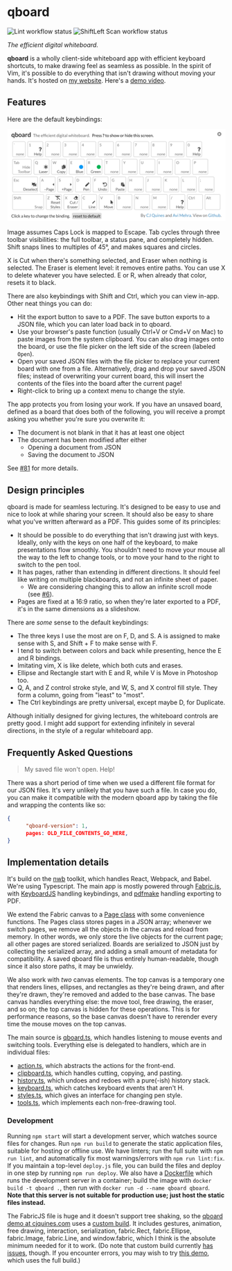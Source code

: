 # qboard

![Lint workflow status](https://github.com/pihart/qboard/workflows/Lint/badge.svg)
![ShiftLeft Scan workflow status](https://github.com/pihart/qboard/workflows/SL%20Scan/badge.svg)

_The efficient digital whiteboard._

**qboard** is a wholly client-side whiteboard app with efficient keyboard shortcuts, to make drawing feel as seamless as possible.
In the spirit of Vim, it's possible to do everything that isn't drawing without moving your hands.
It's hosted on [my website](https://cjquines.com/qboard/).
Here's a [demo video](https://youtu.be/8NvXHukL8ic).

## Features

Here are the default keybindings:

![Image showing default key bindings](public/bindings.png)

Image assumes Caps Lock is mapped to Escape.
Tab cycles through three toolbar visibilities: the full toolbar, a status pane, and completely hidden.
Shift snaps lines to multiples of 45°, and makes squares and circles.

X is Cut when there's something selected, and Eraser when nothing is selected.
The Eraser is element level: it removes entire paths.
You can use X to delete whatever you have selected.
E or R, when already that color, resets it to black.

There are also keybindings with Shift and Ctrl, which you can view in-app.
Other neat things you can do:

- Hit the export button to save to a PDF.
  The save button exports to a JSON file, which you can later load back in to qboard.
- Use your browser's paste function (usually Ctrl+V or Cmd+V on Mac) to paste images from the system clipboard.
  You can also drag images onto the board, or use the file picker on the left side of the screen (labeled `Open`).
- Open your saved JSON files with the file picker to replace your current board with one from a file.
  Alternatively, drag and drop your saved JSON files;
  instead of overwriting your current board, this will insert the contents of the files into the board after the current page!
- Right-click to bring up a context menu to change the style.

The app protects you from losing your work.
If you have an unsaved board, defined as a board that does both of the following, you will receive a prompt asking you whether you're sure you overwrite it:

- The document is not blank in that it has at least one object
- The document has been modified after either
  - Opening a document from JSON
  - Saving the document to JSON

See [#81](https://github.com/cjquines/qboard/issues/81) for more details.

## Design principles

qboard is made for seamless lecturing.
It's designed to be easy to use and nice to look at while sharing your screen.
It should also be easy to share what you've written afterward as a PDF.
This guides some of its principles:

- It should be possible to do everything that isn't drawing just with keys.
  Ideally, only with the keys on one half of the keyboard, to make presentations flow smoothly.
  You shouldn't need to move your mouse all the way to the left to change tools, or to move your hand to the right to switch to the pen tool.
- It has pages, rather than extending in different directions.
  It should feel like writing on multiple blackboards, and not an infinite sheet of paper.
  - We are considering changing this to allow an infinite scroll mode (see [#6](https://github.com/cjquines/qboard/issues/6#issue-688305306)).
- Pages are fixed at a 16:9 ratio, so when they're later exported to a PDF, it's in the same dimensions as a slideshow.

There are _some_ sense to the default keybindings:

- The three keys I use the most are on F, D, and S.
  A is assigned to make sense with S, and Shift + F to make sense with F.
- I tend to switch between colors and back while presenting, hence the E and R bindings.
- Imitating vim, X is like delete, which both cuts and erases.
- Ellipse and Rectangle start with E and R, while V is Move in Photoshop too.
- Q, A, and Z control stroke style, and W, S, and X control fill style.
  They form a column, going from "least" to "most".
- The Ctrl keybindings are pretty universal, except maybe D, for Duplicate.

Although initially designed for giving lectures, the whiteboard controls are pretty good.
I might add support for extending infinitely in several directions, in the style of a regular whiteboard app.

## Frequently Asked Questions

> My saved file won't open. Help!

There was a short period of time when we used a different file format for our JSON files.
It's very unlikely that you have such a file.
In case you do, you can make it compatible with the modern qboard app by taking the file and wrapping the contents like so:

```json
{
      "qboard-version": 1,
      pages: OLD_FILE_CONTENTS_GO_HERE,
}
```

## Implementation details

It's build on the [nwb](https://github.com/insin/nwb) toolkit, which handles React, Webpack, and Babel.
We're using Typescript.
The main app is mostly powered through [Fabric.js](http://fabricjs.com/), with [KeyboardJS](https://github.com/RobertWHurst/KeyboardJS) handling keybindings, and [pdfmake](http://pdfmake.org/#/) handling exporting to PDF.

We extend the Fabric canvas to a [Page class](src/lib/pages.ts) with some convenience functions.
The Pages class stores pages in a JSON array;
whenever we switch pages, we remove all the objects in the canvas and reload from memory.
In other words, we only store the live objects for the current page;
all other pages are stored serialized.
Boards are serialized to JSON just by collecting the serialized array, and adding a small amount of metadata for compatibility.
A saved qboard file is thus entirely human-readable, though since it also store paths, it may be unwieldy.

We also work with _two_ canvas elements.
The top canvas is a temporary one that renders lines, ellipses, and rectangles as they're being drawn, and after they're drawn, they're removed and added to the base canvas.
The base canvas handles everything else: the move tool, free drawing, the eraser, and so on; the top canvas is hidden for these operations.
This is for performance reasons, so the base canvas doesn't have to rerender every time the mouse moves on the top canvas.

The main source is [qboard.ts](src/lib/qboard.ts), which handles listening to mouse events and switching tools.
Everything else is delegated to handlers, which are in individual files:

- [action.ts](src/lib/action.ts), which abstracts the actions for the front-end.
- [clipboard.ts](src/lib/clipboard.ts), which handles cutting, copying, and pasting.
- [history.ts](src/lib/history.ts), which undoes and redoes with a pure(-ish) history stack.
- [keyboard.ts](src/lib/keyboard.ts), which catches keyboard events that aren't H.
- [styles.ts](src/lib/styles.ts), which gives an interface for changing pen style.
- [tools.ts](src/lib/tools.ts), which implements each non-free-drawing tool.

### Development

Running `npm start` will start a development server, which watches source files for changes.
Run `npm run build` to generate the static application files, suitable for hosting or offline use.
We have linters;
run the full suite with `npm run lint`, and automatically fix most warnings/errors with `npm run lint:fix`.
If you maintain a top-level `deploy.js` file, you can build the files and deploy in one step by running `npm run deploy`.
We also have a [Dockerfile](Dockerfile) which runs the development server in a container;
build the image with `docker build -t qboard .`, then run with `docker run -d --name qboard qboard`.
**Note that this server is not suitable for production use;
just host the static files instead.**

The FabricJS file is huge and it doesn't support tree shaking, so the [qboard demo at cjquines.com](https://cjquines.com/qboard/) uses a [custom build](http://fabricjs.com/build/).
It includes gestures, animation, free drawing, interaction, serialization, fabric.Rect, fabric.Ellipse, fabric.Image, fabric.Line, and window.fabric, which I think is the absolute minimum needed for it to work.
(Do note that custom build currently [has issues](https://github.com/fabricjs/fabric.js/issues/6624), though.
If you encounter errors, you may wish to try [this demo](https://pihart.github.io/qboard), which uses the full build.)
